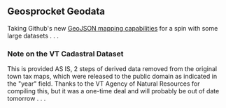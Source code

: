 ## Geosprocket Geodata
Taking Github's new [GeoJSON mapping capabilities](https://help.github.com/articles/mapping-geojson-files-on-github) for a spin with some large datasets . . .

### Note on the VT Cadastral Dataset 
This is provided AS IS, 2 steps of derived data removed from the original town tax maps, which were released to the public domain as indicated in the "year" field. Thanks to the VT Agency of Natural Resources for compiling this, but it was a one-time deal and will probably be out of date tomorrow . . .